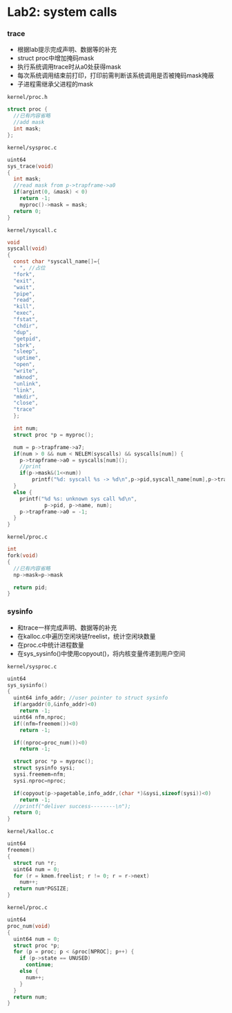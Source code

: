 # Lab2: system calls

### trace
+ 根据lab提示完成声明、数据等的补充
+ struct proc中增加掩码mask
+ 执行系统调用trace时从a0处获得mask
+ 每次系统调用结束前打印，打印前需判断该系统调用是否被掩码mask掩蔽
+ 子进程需继承父进程的mask

`kernel/proc.h`
```c
struct proc {
  //已有内容省略
  //add mask
  int mask;
};
```

`kernel/sysproc.c`
```c
uint64
sys_trace(void)
{
  int mask;
  //read mask from p->trapframe->a0
  if(argint(0, &mask) < 0)
    return -1;
  	myproc()->mask = mask;
  return 0;
}

```

`kernel/syscall.c`
```c
void
syscall(void)
{
  const char *syscall_name[]={
  " ", //占位
  "fork",
  "exit",
  "wait",
  "pipe",
  "read",
  "kill",
  "exec",
  "fstat",
  "chdir",
  "dup",
  "getpid",
  "sbrk",
  "sleep",
  "uptime",
  "open",
  "write",
  "mknod",
  "unlink",
  "link",
  "mkdir",
  "close",
  "trace"
  };

  int num;
  struct proc *p = myproc();

  num = p->trapframe->a7;
  if(num > 0 && num < NELEM(syscalls) && syscalls[num]) {
    p->trapframe->a0 = syscalls[num]();
	//print
	if(p->mask&(1<<num))
		printf("%d: syscall %s -> %d\n",p->pid,syscall_name[num],p->trapframe->a0);
  }
  else {
    printf("%d %s: unknown sys call %d\n",
            p->pid, p->name, num);
    p->trapframe->a0 = -1;
  }
}

```

`kernel/proc.c`
```c
int
fork(void)
{
  //已有内容省略
  np->mask=p->mask

  return pid;
}
```

### sysinfo
+ 和trace一样完成声明、数据等的补充
+ 在kalloc.c中遍历空闲块链freelist，统计空闲块数量
+ 在proc.c中统计进程数量
+ 在sys_sysinfo()中使用copyout()，将内核变量传递到用户空间

`kernel/sysproc.c`
```c
uint64
sys_sysinfo()
{
  uint64 info_addr;	//user pointer to struct sysinfo
  if(argaddr(0,&info_addr)<0)
    return -1;
  uint64 nfm,nproc;
  if((nfm=freemem())<0)
  	return -1;

  if((nproc=proc_num())<0)
  	return -1;

  struct proc *p = myproc();
  struct sysinfo sysi;
  sysi.freemem=nfm;
  sysi.nproc=nproc;

  if(copyout(p->pagetable,info_addr,(char *)&sysi,sizeof(sysi))<0)
  	return -1;
  //printf("deliver success--------\n");
  return 0;
}

```

`kernel/kalloc.c`
```c
uint64
freemem()
{
  struct run *r;
  uint64 num = 0;
  for (r = kmem.freelist; r != 0; r = r->next)
    num++;
  return num*PGSIZE;
}
```

`kernel/proc.c`
```c
uint64
proc_num(void)
{
  uint64 num = 0;
  struct proc *p;
  for (p = proc; p < &proc[NPROC]; p++) {
    if (p->state == UNUSED)
      continue;
    else {
      num++;
    }
  }
  return num;
}
```
